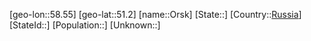 ﻿---
location: [51.2,58.55]
type: City
tags:
- geo/City


SpocWebEntityId: 33141
isDeleted: false
confidential: public

---
[geo-lon::58.55]
[geo-lat::51.2]
[name::Orsk]
[State::]
[Country::[Russia](geo/Continent/Europe/Russia.md)]
[StateId::]
[Population::]
[Unknown::]

